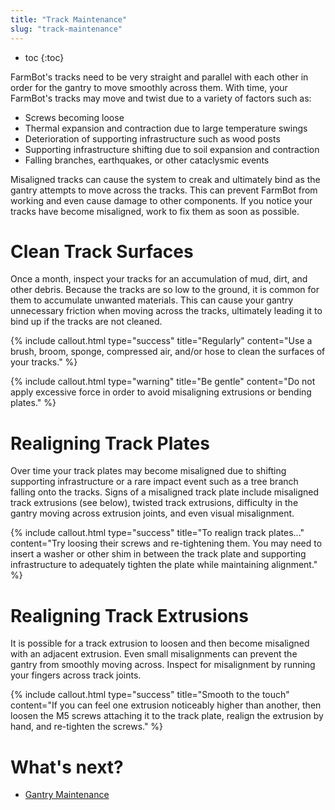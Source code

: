 ```yaml
---
title: "Track Maintenance"
slug: "track-maintenance"
---
```


* toc
{:toc}

FarmBot's tracks need to be very straight and parallel with each other in order for the gantry to move smoothly across them. With time, your FarmBot's tracks may move and twist due to a variety of factors such as:
* Screws becoming loose
* Thermal expansion and contraction due to large temperature swings
* Deterioration of supporting infrastructure such as wood posts
* Supporting infrastructure shifting due to soil expansion and contraction
* Falling branches, earthquakes, or other cataclysmic events

Misaligned tracks can cause the system to creak and ultimately bind as the gantry attempts to move across the tracks. This can prevent FarmBot from working and even cause damage to other components. If you notice your tracks have become misaligned, work to fix them as soon as possible.

# Clean Track Surfaces

Once a month, inspect your tracks for an accumulation of mud, dirt, and other debris. Because the tracks are so low to the ground, it is common for them to accumulate unwanted materials. This can cause your gantry unnecessary friction when moving across the tracks, ultimately leading it to bind up if the tracks are not cleaned.

{%
include callout.html
type="success"
title="Regularly"
content="Use a brush, broom, sponge, compressed air, and/or hose to clean the surfaces of your tracks."
%}



{%
include callout.html
type="warning"
title="Be gentle"
content="Do not apply excessive force in order to avoid misaligning extrusions or bending plates."
%}

# Realigning Track Plates

Over time your track plates may become misaligned due to shifting supporting infrastructure or a rare impact event such as a tree branch falling onto the tracks. Signs of a misaligned track plate include misaligned track extrusions (see below), twisted track extrusions, difficulty in the gantry moving across extrusion joints, and even visual misalignment.

{%
include callout.html
type="success"
title="To realign track plates..."
content="Try loosing their screws and re-tightening them. You may need to insert a washer or other shim in between the track plate and supporting infrastructure to adequately tighten the plate while maintaining alignment."
%}

# Realigning Track Extrusions

It is possible for a track extrusion to loosen and then become misaligned with an adjacent extrusion. Even small misalignments can prevent the gantry from smoothly moving across. Inspect for misalignment by running your fingers across track joints.

{%
include callout.html
type="success"
title="Smooth to the touch"
content="If you can feel one extrusion noticeably higher than another, then loosen the M5 screws attaching it to the track plate, realign the extrusion by hand, and re-tighten the screws."
%}


# What's next?

 * [Gantry Maintenance](../maintenance-guide/gantry-maintenance.md)
